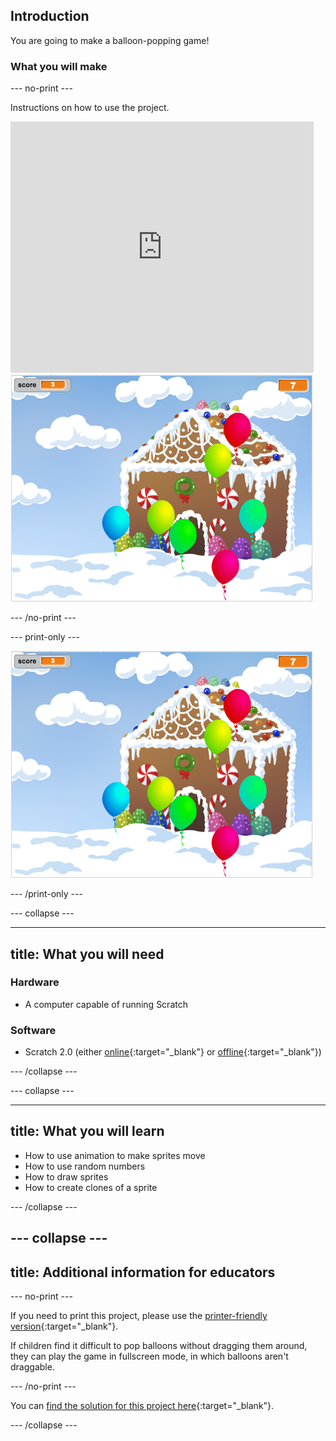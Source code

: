 ## Introduction

You are going to make a balloon-popping game!


### What you will make

--- no-print ---

Instructions on how to use the project.

<div class="scratch-preview">
  <iframe allowtransparency="true" width="485" height="402" src="https://scratch.mit.edu/projects/embed/26745384/?autostart=false" frameborder="0" scrolling="no"></iframe>
  <img src="images/balloons-final.png">
</div>

--- /no-print ---

--- print-only ---

![complete project](images/balloons-final.png)

--- /print-only ---

--- collapse ---

---
title: What you will need
---

### Hardware

+ A computer capable of running Scratch

### Software

+ Scratch 2.0 (either [online](http://rpf.io/scratchon){:target="_blank"} or [offline](http://rpf.io/scratchoff){:target="_blank"})

--- /collapse ---

--- collapse ---

---
title: What you will learn
---

- How to use animation to make sprites move
- How to use random numbers
- How to draw sprites
- How to create clones of a sprite

--- /collapse ---

--- collapse ---
---
title: Additional information for educators
---

--- no-print ---

If you need to print this project, please use the [printer-friendly version](https://projects.raspberrypi.org/en/projects/balloons/print){:target="_blank"}.

If children find it difficult to pop balloons without dragging them around, they can play the game in fullscreen mode, in which balloons aren't draggable.

--- /no-print ---

You can [find the solution for this project here](http://rpf.io/p/en/balloons-get){:target="_blank"}.

--- /collapse ---
